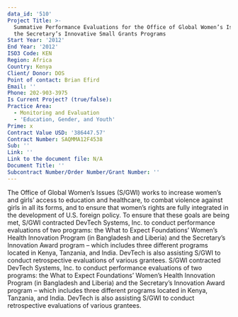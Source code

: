 ```yaml
---
data_id: '510'
Project Title: >-
  Summative Performance Evaluations for the Office of Global Women’s Issues of
  the Secretary’s Innovative Small Grants Programs
Start Year: '2012'
End Year: '2012'
ISO3 Code: KEN
Region: Africa
Country: Kenya
Client/ Donor: DOS
Point of contact: Brian Efird
Email: ''
Phone: 202-903-3975
Is Current Project? (true/false): 
Practice Area:
  - Monitoring and Evaluation
  - 'Education, Gender, and Youth'
Prime: x
Contract Value USD: '386447.57'
Contract Number: SAQMMA12F4538
Sub: ''
Link: ''
Link to the document file: N/A
Document Title: ''
Subcontract Number/Order Number/Grant Number: ''
---
```


The Office of Global Women’s Issues (S/GWI) works to increase women’s and girls’ access to education and healthcare, to combat violence against girls in all its forms, and to ensure that women’s rights are fully integrated in the development of U.S. foreign policy. To ensure that these goals are being met, S/GWI contracted DevTech Systems, Inc. to conduct performance evaluations of two programs: the What to Expect Foundations’ Women’s Health Innovation Program (in Bangladesh and Liberia) and the Secretary’s Innovation Award program – which includes three different programs located in Kenya, Tanzania, and India. DevTech is also assisting S/GWI to conduct retrospective evaluations of various grantees. S/GWI contracted DevTech Systems, Inc. to conduct performance evaluations of two programs: the What to Expect Foundations’ Women’s Health Innovation Program (in Bangladesh and Liberia) and the Secretary’s Innovation Award program – which includes three different programs located in Kenya, Tanzania, and India. DevTech is also assisting S/GWI to conduct retrospective evaluations of various grantees.